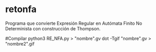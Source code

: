 # retonfa
Programa que convierte Expresión Regular en Autómata Finito No Determinista con construcción de Thompson.



#Compilar
python3 RE_NFA.py > "nombre".gv
dot -Tgif "nombre".gv > "nombre2".gif
